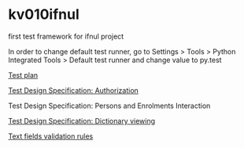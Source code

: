 # kv010ifnul

first test framework for ifnul project

In order to change default test runner, go to Settings > Tools > Python Integrated Tools > Default test runner and change value to py.test

[Test plan](https://drive.google.com/file/d/0B-eCYJHMa12ebE1nMnAxTXF1M3c/view?usp=sharing) 

[Test Design Specification: Authorization](https://docs.google.com/document/d/1lkLuqq6MHeWO0gqJrZMV9JMiaaWA8X23TLmgs6UcW5M/edit?usp=sharing)

Test Design Specification: Persons and Enrolments Interaction

[Test Design Specification: Dictionary viewing](https://docs.google.com/document/d/1Po6PPhxOAzvkwDzukKddjhEbZ9e6lMpHwuKOcyc9_tI/edit?usp=sharing)


[Text fields validation rules](https://docs.google.com/document/d/1E6WnUKA8GEU1loQV5hlfP4bqyW5IpJAdd-OHXV4wQcs/edit?usp=sharing)
